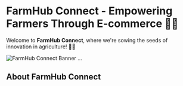 # FarmHub Connect - Empowering Farmers Through E-commerce 🌾🚜

Welcome to **FarmHub Connect**, where we're sowing the seeds of innovation in agriculture! 🌱🌐

![FarmHub Connect Banner](https://readme-typing-svg.herokuapp.com/?font=Righteous&size=35&center=true&vCenter=true&width=500&height=70&duration=4000&color=00ff00&lines=Welcome+to+FarmHub+Connect!;Connecting+Farmers+with+E-commerce;🚜🌾+Empowering+Agriculture)
...

## About FarmHub Connect

